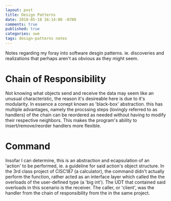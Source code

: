 ```yaml
---
layout: post
title: Design Patterns
date: 2018-05-18 16:14:00 -0700
comments: true
published: true
categories: swe
tags: design-patterns notes
---
```


Notes regarding my foray into software desgin patterns. ie. discoveries and realizations that perhaps aren't as obvious as they might seem.

# Chain of Responsibility
Not knowing what objects send and receive the data may seem like an unusual characteristic, the reason it's desireable here is due to it's modularity. In essence a conept known as 'black-box' abstraction. this has multiple advantages, namely the procssing steps (lovingly referred to as handlers) of the chain can be reordered as needed without having to modify their respective neighbors. This makes the program's ability to insert/remove/reorder handlers more flexible.

# Command
Insofar I can determine, this is an abstraction and ecapsulation of an 'action' to be performed, ie. a guideline for said action's object structure. 
In the 3rd class project of CISC187 (a calculator), the command didn't actually perform the function, rather acted as an interface layer which called the the overloads of the user-defined type (a 'big int'). The UDT that contained said overloads in this scenario is the receiver. 
The caller, or 'client', was the handler from the chain of responsibility from the in the same project.
